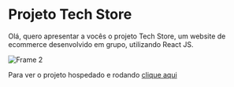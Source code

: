 
# Projeto Tech Store

Olá, quero apresentar a vocês o projeto Tech Store, um website de ecommerce desenvolvido em grupo, utilizando React JS.

![Frame 2](https://user-images.githubusercontent.com/100978478/203309550-02e22bb8-dadf-4c0a-b858-d021d63f2fb8.png)

Para ver o projeto hospedado e rodando [clique aqui](https://projeto-techstore.vercel.app/)

